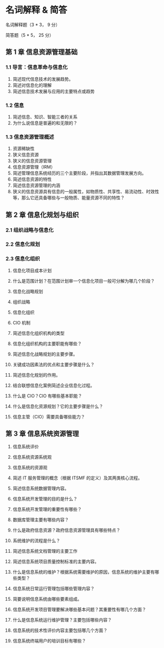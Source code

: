 # 名词解释 & 简答

名词解释题（3 \* 3， 9 分）

简答题（5 \* 5， 25 分）

## 第 1 章 信息资源管理基础

### 1.1 导言：信息革命与信息化

1. 简述现代信息技术的发展趋势。
2. 简述对信息化的理解
3. 简述信息技术发展与应用的主要特点或趋势

### 1.2 信息

1. 简述信息、知识、智能三者的关系
2. 为什么说信息是普遍的和无限的？

### 1.3 信息资源管理概述

1. 资源稀缺性
2. 狭义信息资源
3. 狭义的信息资源管理
4. 信息资源管理（IRM）
5. 简述管理信息系统经历的三个主要阶段，并指出其数据管理发展方向。
6. 简述信息资源的特性
7. 简述信息资源管理的内涵
8. 狭义的信息资源具有信息的一般属性，如物质性、共享性、易流动性、时效性等，那么它还具备哪些与一般物质、能量资源不同的特性？

## 第 2 章 信息化规划与组织

### 2.1 组织战略与信息化

### 2.2 信息化规划

### 2.3 信息化组织

1. 信息化项目成本计划

2. 什么是范围计划？在范围计划审一个信息化项目一般可分解为哪几个阶段？

3. 信息化战略规划

4. 组织战略

5. 信息化组织
6. CIO 机制

7. 简述信息化组织机构的类型

8. 信息化组织机构的主要职能有哪些？
9. 简述信息化战略规划的主要步骤。

10. 关键成功因素法的优点和主要步骤是什么？

11. 简述信息化规划的作用。
12. 结合联想信息化案例简述企业信息化过程。
13. 什么是 CIO？CIO 有哪些基本职能？

14. 什么是信息化资源规划？它的主要步骤是什么？
15. 信息主管（CIO）需要具备哪些能力？

## 第 3 章 信息系统资源管理

1. 信息系统评价

2. 信息系统资源系统观

3. 信息系统的资源观

4. 简述 IT 服务管理的概念（根据 ITSMF 的定义）及其两类核心流程。

5. 简述信息系统数据管理内容。

6. 信息系统开发管理的目的是什么？

7. 信息系统开发管理的重要性有哪些？

8. 数据库管理主要有哪些内容？

9. 什么是政府信息资源？政府信息资源管理具有哪些特点？

10. 系统维护的流程是什么？

11. 简述信息系统文档管理的主要工作

12. 简述信息系统项目质量控制标准的主要内容。

13. 什么是信息系统的维护？根据系统需要维护的原因，信息系统的维护主要有哪些类型？

14. 信息系统日常运行管理包括哪些管理内容？

15. 简要说明信息系统由哪些要素组成。

16. 信息系统开发项目管理要解决哪些基本问题？其重要性有哪几个方面？

17. 什么是信息系统运行维护管理？主要包括哪些内容？

18. 信息系统的技术性评价内容主要包括哪几个方面？

19. 信息系统终端用户的培训目标有哪些？
